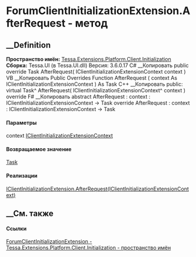 # ForumClientInitializationExtension.AfterRequest - метод
##  __Definition
 **Пространство имён:**
[Tessa.Extensions.Platform.Client.Initialization](N_Tessa_Extensions_Platform_Client_Initialization.htm)  
 **Сборка:** Tessa.UI (в Tessa.UI.dll) Версия: 3.6.0.17
C# __Копировать
     public override Task AfterRequest(
    	IClientInitializationExtensionContext context
    )
VB __Копировать
     Public Overrides Function AfterRequest ( 
    	context As IClientInitializationExtensionContext
    ) As Task
C++ __Копировать
     public:
    virtual Task^ AfterRequest(
    	IClientInitializationExtensionContext^ context
    ) override
F# __Копировать
     abstract AfterRequest : 
            context : IClientInitializationExtensionContext -> Task 
    override AfterRequest : 
            context : IClientInitializationExtensionContext -> Task 
#### Параметры
context
[IClientInitializationExtensionContext](T_Tessa_Platform_Initialization_IClientInitializationExtensionContext.htm)
#### Возвращаемое значение
[Task](https://learn.microsoft.com/dotnet/api/system.threading.tasks.task)
#### Реализации
[IClientInitializationExtension.AfterRequest(IClientInitializationExtensionContext)](M_Tessa_Platform_Initialization_IClientInitializationExtension_AfterRequest.htm)  
##  __См. также
#### Ссылки
[ForumClientInitializationExtension -
](T_Tessa_Extensions_Platform_Client_Initialization_ForumClientInitializationExtension.htm)
[Tessa.Extensions.Platform.Client.Initialization - пространство
имён](N_Tessa_Extensions_Platform_Client_Initialization.htm)
